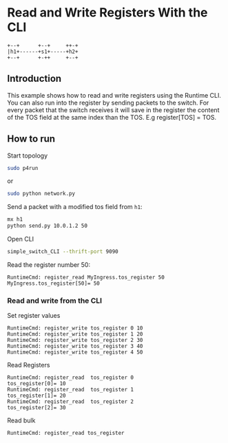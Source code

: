 # Read and Write Registers With the CLI


```
+--+      +--+     ++-+
|h1+------+s1+-----+h2+
+--+      +-++     +--+

```

## Introduction

This example shows how to read and write registers using the Runtime CLI. You can also run into the register by sending packets to the switch. For every packet that the switch receives it will save in the register the content of the TOS field at the same index than the TOS. E.g register\[TOS\] = TOS.


## How to run

Start topology
```bash
sudo p4run
```

or
```bash
sudo python network.py
```

Send a packet with a modified tos field from `h1`:
```bash
mx h1
python send.py 10.0.1.2 50
```

Open CLI
```bash
simple_switch_CLI --thrift-port 9090
```

Read the register number 50:
```
RuntimeCmd: register_read MyIngress.tos_register 50
MyIngress.tos_register[50]= 50
```

### Read and write from the CLI

Set register values
```
RuntimeCmd: register_write tos_register 0 10
RuntimeCmd: register_write tos_register 1 20
RuntimeCmd: register_write tos_register 2 30
RuntimeCmd: register_write tos_register 3 40
RuntimeCmd: register_write tos_register 4 50
```

Read Registers
```
RuntimeCmd: register_read  tos_register 0
tos_register[0]= 10
RuntimeCmd: register_read  tos_register 1
tos_register[1]= 20      
RuntimeCmd: register_read  tos_register 2
tos_register[2]= 30
```

Read bulk
```
RuntimeCmd: register_read tos_register
```
